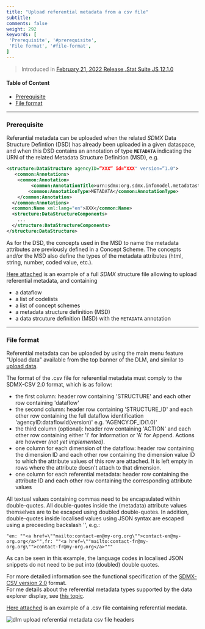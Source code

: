 ```yaml
---
title: "Upload referential metadata from a csv file"
subtitle: 
comments: false
weight: 292
keywords: [
 'Prerequisite', '#prerequisite',
 'File format', '#file-format',
]
---
```


> Introduced in [February 21, 2022 Release .Stat Suite JS 12.1.0](https://sis-cc.gitlab.io/dotstatsuite-documentation/changelog/#february-21-2022)

#### Table of Content
- [Prerequisite](#prerequisite)
- [File format](file-format)

---

### Prerequisite
Referantial metadata can be uploaded when the related *SDMX* Data Structure Defintion (DSD) has already been uploaded in a given dataspace, and when this DSD contains an annotation of type **`METADATA`** indicating the URN of the related Metadata Structure Definition (MSD), e.g.

```xml
<structure:DataStructure agencyID=“XXX“ id=“XXX" version=“1.0">
   <common:Annotations>
  	<common:Annotation>
  		 <common:AnnotationTitle>urn:sdmx:org.sdmx.infomodel.metadatastructure.MetadataStructure=AGENCY:MSD_ID(1.0)</common:AnnotationTitle>
  		<common:AnnotationType>METADATA</common:AnnotationType>
  	</common:Annotation>
  </common:Annotations>
  <common:Name xml:lang="en">XXX</common:Name>
  <structure:DataStructureComponents>
  	...
  </structure:DataStructureComponents>
</structure:DataStructure>
```

As for the DSD, the concepts used in the MSD to name the metadata attributes are previously defined in a Concept Scheme. The concepts and/or the MSD also define the types of the metadata attributes (html, string, number, coded value, etc.).

[Here attached](https://gitlab.com/sis-cc/dotstatsuite-documentation/-/blob/master/content/OECD_SNA_TABLE1_1.0_structures.xml) is an example of a full *SDMX* structure file allowing to upload referential metadata, and containing
- a dataflow
- a list of codelists
- a list of concept schemes
- a metadata structure definition (MSD)
- a data strcuture definition (MSD) with the `METADATA` annotation

---

### File format
Referential metadata can be uploaded by using the main menu feature "Upload data" available from the top banner of the DLM, and similar to [upload data](https://sis-cc.gitlab.io/dotstatsuite-documentation/using-dlm/upload-data/upload-data-sdmx-file/).

The format of the .csv file for referential metadata must comply to the SDMX-CSV 2.0 format, which is as follow:
- the first column: header row containing 'STRUCTURE' and each other row containing 'dataflow'
- the second column: header row containing 'STRUCTURE_ID' and each other row containing the full dataflow identification 'agencyID:dataflowId(version)' e.g. 'AGENCY:DF_ID(1.0)'
- the third column (optional): header row containing 'ACTION' and each other row containing either 'I' for Information or 'A' for Append. Actions are however *(not yet implemented)*.
- one column for each dimension of the dataflow: header row containing the dimension ID and each other row containing the dimension value ID to which the attribute values of this row are attached. It is left empty in rows where the attribute doesn't attach to that dimension.
- one column for each referential metadata: header row containing the attribute ID and each other row containing the corresponding attribute values

All textual values containing commas need to be encapsulated within double-quotes. All double-quotes inside the (metadata) attribute values themselves are to be escaped using doubled double-quotes. In addition, double-quotes inside localised values using JSON syntax are escaped using a preceeding backslash '\', e.g.:

`"en: ""<a href=\""mailto:contact-en@my-org.org\"">contact-en@my-org.org</a>"",fr: ""<a href=\""mailto:contact-fr@my-org.org\"">contact-fr@my-org.org</a>"""`

As can be seen in this example, the language codes in localised JSON snippets do not need to be put into (doubled) double quotes.

For more detailed information see the functional specification of the [SDMX-CSV version 2.0](https://github.com/sdmx-twg/sdmx-csv/tree/v2.0.0/data-message/docs/sdmx-csv-field-guide.md) format.  
For me details about the referential metadata types supported by the data explorer display, see [this topic](https://sis-cc.gitlab.io/dotstatsuite-documentation/using-api/core-data-model/#referential-metadata-types).

[Here attached](https://gitlab.com/sis-cc/dotstatsuite-documentation/-/blob/master/content/OECD_SNA_TABLE1_1.0_-_AUS_metadata.csv) is an example of a .csv file containing referential medata.

![dlm upload referential metadata csv file headers](/dotstatsuite-documentation/images/dlm-upload-referential-metadata-csv.png)
